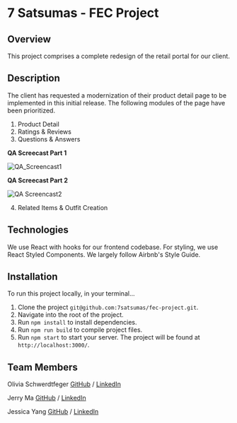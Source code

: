 # 7 Satsumas - FEC Project

## Overview

This project comprises a complete redesign of the retail portal for our client.

## Description

The client has requested a modernization of their  product detail page to be implemented in this initial release. The following modules of the page have been prioritized.

1. Product Detail
2. Ratings & Reviews
3. Questions & Answers

  **QA Screecast Part 1**

![QA_Screencast1](https://user-images.githubusercontent.com/79078502/141670479-df5c4b3d-ea4b-45cd-baa4-3cb66a0c5944.gif)

  **QA Screecast Part 2**

![QA Screencast2](https://user-images.githubusercontent.com/79078502/141670485-648a5cc9-a91b-42df-ac77-f0a1594c0d89.gif)

4. Related Items & Outfit Creation

## Technologies

We use React with hooks for our frontend codebase. For styling, we use React Styled Components. We largely follow Airbnb's Style Guide.

## Installation

To run this project locally, in your terminal...

1. Clone the project `git@github.com:7satsumas/fec-project.git`.
2. Navigate into the root of the project.
3. Run `npm install` to install dependencies.
4. Run `npm run build` to compile project files.
5. Run `npm start` to start your server. The project will be found at `http://localhost:3000/`.

## Team Members

Olivia Schwerdtfeger
[GitHub](https://github.com/oliviaschwerdt) / [LinkedIn](https://www.linkedin.com/in/oliviaschwerdtfeger/)

Jerry Ma
[GitHub](https://github.com/jerry-jma) / [LinkedIn](https://www.linkedin.com/in/jerry-jma/)

Jessica Yang
[GitHub](https://github.com/jessicaawhy) / [LinkedIn](https://www.linkedin.com/in/jscayang/)
